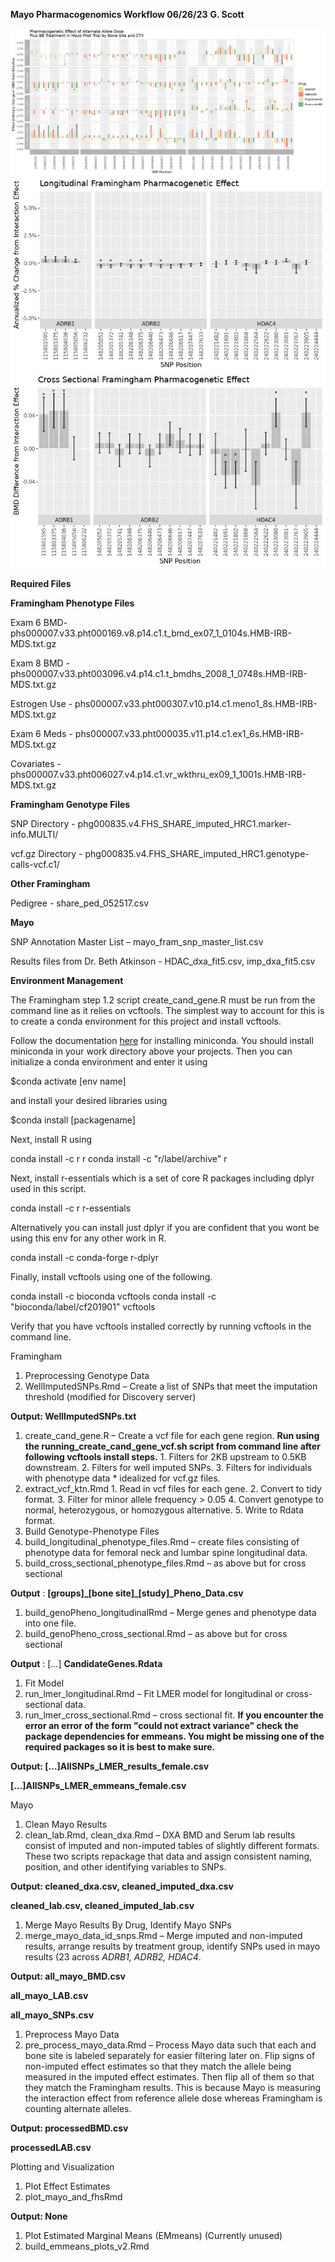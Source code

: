 **Mayo Pharmacogenomics Workflow 06/26/23**
**G. Scott**

![Alt text](https://github.com/GriffinBINF/LaryLabPharmacogenomics/blob/main/plots/mayo_pharmacogenomics.png)
![Alt text](https://github.com/GriffinBINF/LaryLabPharmacogenomics/blob/main/plots/long_fhs_plot.png)
![Alt text](https://github.com/GriffinBINF/LaryLabPharmacogenomics/blob/main/plots/cs_fhs_plot.png)

**Required Files**

**Framingham Phenotype Files**

Exam 6 BMD- phs000007.v33.pht000169.v8.p14.c1.t\_bmd\_ex07\_1\_0104s.HMB-IRB-MDS.txt.gz

Exam 8 BMD - phs000007.v33.pht003096.v4.p14.c1.t\_bmdhs\_2008\_1\_0748s.HMB-IRB-MDS.txt.gz

Estrogen Use - phs000007.v33.pht000307.v10.p14.c1.meno1\_8s.HMB-IRB-MDS.txt.gz

Exam 6 Meds - phs000007.v33.pht000035.v11.p14.c1.ex1\_6s.HMB-IRB-MDS.txt.gz

Covariates - phs000007.v33.pht006027.v4.p14.c1.vr\_wkthru\_ex09\_1\_1001s.HMB-IRB-MDS.txt.gz

**Framingham Genotype Files**

SNP Directory - phg000835.v4.FHS\_SHARE\_imputed\_HRC1.marker-info.MULTI/

vcf.gz Directory - phg000835.v4.FHS\_SHARE\_imputed\_HRC1.genotype-calls-vcf.c1/

**Other Framingham**

Pedigree - share\_ped\_052517.csv

**Mayo**

SNP Annotation Master List – mayo\_fram\_snp\_master\_list.csv

Results files from Dr. Beth Atkinson - HDAC\_dxa\_fit5.csv, imp\_dxa\_fit5.csv

**Environment Management**

The Framingham step 1.2 script create\_cand\_gene.R must be run from the command line as it relies on vcftools. The simplest way to account for this is to create a conda environment for this project and install vcftools.

Follow the documentation [here](https://rc-docs.northeastern.edu/en/latest/software/conda.html) for installing miniconda. You should install miniconda in your work directory above your projects. Then you can initialize a conda environment and enter it using

$conda activate [env name]

and install your desired libraries using

$conda install [packagename]

Next, install R using

conda install -c r r
conda install -c "r/label/archive" r

Next, install r-essentials which is a set of core R packages including dplyr used in this script.

conda install -c r r-essentials

Alternatively you can install just dplyr if you are confident that you wont be using this env for any other work in R.

conda install -c conda-forge r-dplyr

Finally, install vcftools using one of the following.

conda install -c bioconda vcftools
conda install -c "bioconda/label/cf201901" vcftools

Verify that you have vcftools installed correctly by running vcftools in the command line.

Framingham

1. Preprocessing Genotype Data
  1. WellImputedSNPs.Rmd – Create a list of SNPs that meet the imputation threshold (modified for Discovery server)

**Output: WellImputedSNPs.txt**

  1. create\_cand\_gene.R – Create a vcf file for each gene region. **Run using the running\_create\_cand\_gene\_vcf.sh script from command line after following vcftools install steps.**
    1. Filters for 2KB upstream to 0.5KB downstream.
    2. Filters for well imputed SNPs.
    3. Filters for individuals with phenotype data \* idealized for vcf.gz files.
  2. extract\_vcf\_ktn.Rmd
    1. Read in vcf files for each gene.
    2. Convert to tidy format.
    3. Filter for minor allele frequency \> 0.05
    4. Convert genotype to normal, heterozygous, or homozygous alternative.
    5. Write to Rdata format.
1. Build Genotype-Phenotype Files
  1. build\_longitudinal\_phenotype\_files.Rmd – create files consisting of phenotype data for femoral neck and lumbar spine longitudinal data.
  2. build\_cross\_sectional\_phenotype\_files.Rmd – as above but for cross sectional

**Output** : **[groups]\_[bone site]\_[study]\_Pheno\_Data.csv**

  1. build\_genoPheno\_longitudinalRmd – Merge genes and phenotype data into one file.
  2. build\_genoPheno\_cross\_sectional.Rmd – as above but for cross sectional

**Output** : […] **CandidateGenes.Rdata**

1. Fit Model
  1. run\_lmer\_longitudinal.Rmd – Fit LMER model for longitudinal or cross-sectional data.
  2. run\_lmer\_cross\_sectional.Rmd – cross sectional fit. **If you encounter the error an error of the form "could not extract variance" check the package dependencies for emmeans. You might be missing one of the required packages so it is best to make sure.**

**Output: […]AllSNPs\_LMER\_results\_female.csv**

**[…]AllSNPs\_LMER\_emmeans\_female.csv**

Mayo

1. Clean Mayo Results
  1. clean\_lab.Rmd, clean\_dxa.Rmd – DXA BMD and Serum lab results consist of imputed and non-imputed tables of slightly different formats. These two scripts repackage that data and assign consistent naming, position, and other identifying variables to SNPs.

**Output: cleaned\_dxa.csv, cleaned\_imputed\_dxa.csv**

**cleaned\_lab.csv, cleaned\_imputed\_lab.csv**

1. Merge Mayo Results By Drug, Identify Mayo SNPs
  1. merge\_mayo\_data\_id\_snps.Rmd – Merge imputed and non-imputed results, arrange results by treatment group, identify SNPs used in mayo results (23 across _ADRB1, ADRB2, HDAC4_.

**Output: all\_mayo\_BMD.csv**

**all\_mayo\_LAB.csv**

**all\_mayo\_SNPs.csv**

1. Preprocess Mayo Data
  1. pre\_process\_mayo\_data.Rmd – Process Mayo data such that each and bone site is labeled separately for easier filtering later on. Flip signs of non-imputed effect estimates so that they match the allele being measured in the imputed effect estimates. Then flip all of them so that they match the Framingham results. This is because Mayo is measuring the interaction effect from reference allele dose whereas Framingham is counting alternate alleles.

**Output: processedBMD.csv**

**processedLAB.csv**

Plotting and Visualization

1. Plot Effect Estimates
  1. plot\_mayo\_and\_fhsRmd

**Output: None**

1. Plot Estimated Marginal Means (EMmeans) (Currently unused)
  1. build\_emmeans\_plots\_v2.Rmd
